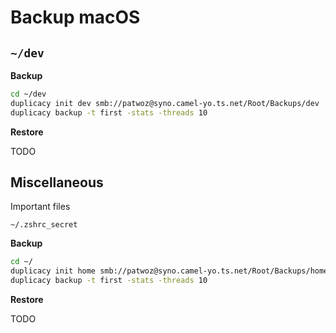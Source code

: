 # Backup macOS

## `~/dev`

**Backup**

```sh
cd ~/dev
duplicacy init dev smb://patwoz@syno.camel-yo.ts.net/Root/Backups/dev
duplicacy backup -t first -stats -threads 10
```

**Restore**

TODO


## Miscellaneous

Important files

```
~/.zshrc_secret
```

**Backup**

```sh
cd ~/
duplicacy init home smb://patwoz@syno.camel-yo.ts.net/Root/Backups/home
duplicacy backup -t first -stats -threads 10
```

**Restore**

TODO
